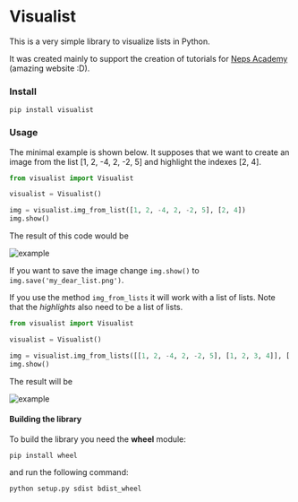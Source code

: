 # Visualist

This is a very simple library to visualize lists in Python. 

It was created mainly to support the creation of tutorials for [Neps Academy](https://neps.academy/) (amazing website :D).

### Install

```
pip install visualist
```

### Usage

The minimal example is shown below. It supposes that we want to create an image from the list [1, 2, -4, 2, -2, 5] and highlight the indexes [2, 4].

```python
from visualist import Visualist

visualist = Visualist()

img = visualist.img_from_list([1, 2, -4, 2, -2, 5], [2, 4])
img.show()
```

The result of this code would be

![example](https://neps.academy/image/377.png)

If you want to save the image change `img.show()` to `img.save('my_dear_list.png')`.

If you use the method `img_from_lists` it will work with a list of lists. Note that the _highlights_ also need to be a list of lists. 

```python
from visualist import Visualist

visualist = Visualist()

img = visualist.img_from_lists([[1, 2, -4, 2, -2, 5], [1, 2, 3, 4]], [[2, 4], [1]])
img.show()
```

The result will be

![example](https://neps.academy/image/376.png)

#### Building the library

To build the library you need the **wheel** module:

```
pip install wheel
```

and run the following command:

```
python setup.py sdist bdist_wheel
```
